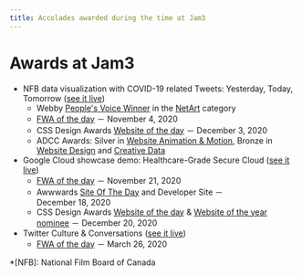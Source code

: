 ```yaml
---
title: Accolades awarded during the time at Jam3
---
```


# Awards at Jam3

- NFB data visualization with COVID-19 related Tweets: Yesterday, Today, Tomorrow ([see it live](https://yesterday.nfb.ca/))
  - Webby [People's Voice Winner](https://winners.webbyawards.com/2021/websites-and-mobile-sites/general-websites-and-mobile-sites/netart/172346/yesterday-today-tomorrow) in the [NetArt](https://winners.webbyawards.com/winners/websites-and-mobile-sites/general-websites-and-mobile-sites/netart) category
  - [FWA of the day](https://thefwa.com/cases/yesterday-today-tomorrow) － November 4, 2020
  - CSS Design Awards [Website of the day](https://www.cssdesignawards.com/sites/yesterday-today-tomorrow/38071/) － December 3, 2020
  - ADCC Awards: Silver in [Website Animation & Motion](https://winning.work/work/601-nfb-covid), Bronze in [Website Design](https://winning.work/work/600-nfb-covid) and [Creative Data](https://winning.work/work/599-nfb-covid)
- Google Cloud showcase demo: Healthcare-Grade Secure Cloud ([see it live](https://showcase.withgoogle.com/healthcare-security/))
  - [FWA of the day](https://thefwa.com/cases/google-cloud-demos-healthcare) － November 21, 2020
  - Awwwards [Site Of The Day](https://www.awwwards.com/sites/google-cloud-demos-healthcare) and Developer Site － December 18, 2020
  - CSS Design Awards [Website of the day](https://www.cssdesignawards.com/sites/google-cloud-demos-healthcare/38190/) & [Website of the year nominee](https://cssdesignawards.com/woty2020/sites/google-cloud-demos-healthcare) － December 20, 2020
- Twitter Culture & Conversations ([see it live](https://marketing.twitter.com/en/culture-and-conversations#/))
  - [FWA of the day](https://thefwa.com/cases/twitter-culture-conversations) － March 26, 2020

<!-- prettier-ignore -->
*[NFB]: National Film Board of Canada
